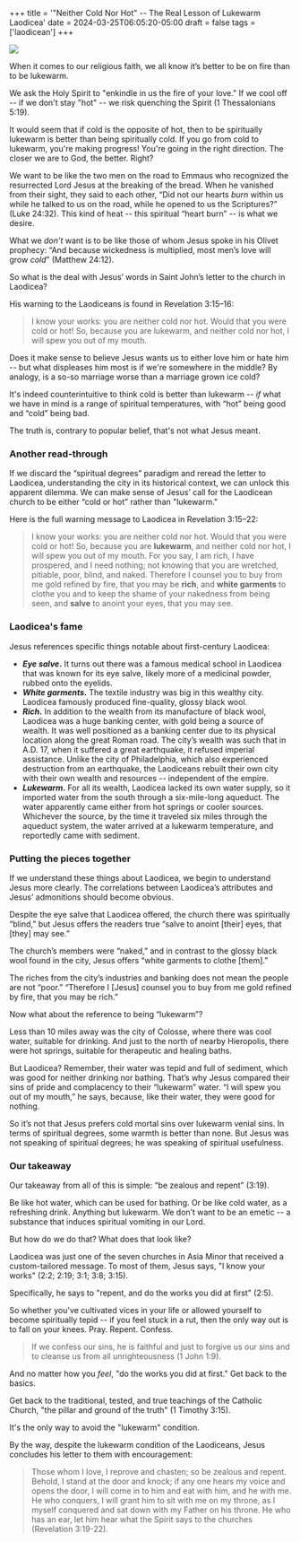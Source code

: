 +++
title = '"Neither Cold Nor Hot" -- The Real Lesson of Lukewarm Laodicea'
date = 2024-03-25T06:05:20-05:00
draft = false
tags = ['laodicean']
+++

![](https://images2.imgbox.com/d3/e8/cQqwzu9l_o.png)

When it comes to our religious faith, we all know it’s better to be on fire than to be lukewarm.

We ask the Holy Spirit to "enkindle in us the fire of your love." If we cool off -- if we don't stay "hot" -- we risk quenching the Spirit (1 Thessalonians 5:19).

It would seem that if cold is the opposite of hot, then to be spiritually lukewarm is better than being spiritually cold. If you go from cold to lukewarm, you're making progress! You're going in the right direction. The closer we are to God, the better. Right?

We want to be like the two men on the road to Emmaus who recognized the resurrected Lord Jesus at the breaking of the bread. When he vanished from their sight, they said to each other, “Did not our hearts *burn* within us while he talked to us on the road, while he opened to us the Scriptures?” (Luke 24:32). This kind of heat -- this spiritual “heart burn” -- is what we desire.

What we *don’t* want is to be like those of whom Jesus spoke in his Olivet prophecy: “And because wickedness is multiplied, most men’s love will grow *cold*” (Matthew 24:12).

So what is the deal with Jesus’ words in Saint John’s letter to the church in Laodicea?

His warning to the Laodiceans is found in Revelation 3:15–16:

> I know your works: you are neither cold nor hot. Would that you were cold or hot! So, because you are lukewarm, and neither cold nor hot, I will spew you out of my mouth.

Does it make sense to believe Jesus wants us to either love him or hate him -- but what displeases him most is if we're somewhere in the middle? By analogy, is a so-so marriage worse than a marriage grown ice cold?

It's indeed counterintuitive to think cold is better than lukewarm -- *if* what we have in mind is a range of spiritual temperatures, with “hot” being good and “cold” being bad.

The truth is, contrary to popular belief, that's not what Jesus meant.

### Another read-through
If we discard the “spiritual degrees” paradigm and reread the letter to Laodicea, understanding the city in its historical context, we can unlock this apparent dilemma. We can make sense of Jesus’ call for the Laodicean church to be either “cold or hot” rather than "lukewarm."

Here is the full warning message to Laodicea in Revelation 3:15–22:

> I know your works: you are neither cold nor hot. Would that you were cold or hot! So, because you are **lukewarm**, and neither cold nor hot, I will spew you out of my mouth. For you say, I am rich, I have prospered, and I need nothing; not knowing that you are wretched, pitiable, poor, blind, and naked. Therefore I counsel you to buy from me gold refined by fire, that you may be **rich**, and **white garments** to clothe you and to keep the shame of your nakedness from being seen, and **salve** to anoint your eyes, that you may see.

### Laodicea's fame
Jesus references specific things notable about first-century Laodicea:

* _**Eye salve**_**.** It turns out there was a famous medical school in Laodicea that was known for its eye salve, likely more of a medicinal powder, rubbed onto the eyelids.
* _**White garments**_**.** The textile industry was big in this wealthy city. Laodicea famously produced fine-quality, glossy black wool.
* _**Rich**_**.** In addition to the wealth from its manufacture of black wool, Laodicea was a huge banking center, with gold being a source of wealth. It was well positioned as a banking center due to its physical location along the great Roman road. The city’s wealth was such that in A.D. 17, when it suffered a great earthquake, it refused imperial assistance. Unlike the city of Philadelphia, which also experienced destruction from an earthquake, the Laodiceans rebuilt their own city with their own wealth and resources --
independent of the empire.
* _**Lukewarm**_**.** For all its wealth, Laodicea lacked its own water supply, so it imported water from the south through a six-mile-long aqueduct. The water apparently came either from hot springs or cooler sources. Whichever the source, by the time it traveled six miles through the aqueduct system, the water arrived at a lukewarm temperature, and reportedly came with sediment.

### Putting the pieces together
If we understand these things about Laodicea, we begin to understand Jesus more clearly. The correlations between Laodicea’s attributes and Jesus’ admonitions should become obvious.

Despite the eye salve that Laodicea offered, the church there was spiritually “blind,” but Jesus offers the readers true “salve to anoint [their] eyes, that [they] may see.”

The church’s members were “naked,” and in contrast to the glossy black wool found in the city, Jesus offers “white garments to clothe [them].”

The riches from the city’s industries and banking does not mean the people are not “poor.” “Therefore I [Jesus] counsel you to buy from me gold refined by fire, that you may be rich.”

Now what about the reference to being “lukewarm”?

Less than 10 miles away was the city of Colosse, where there was cool water, suitable for drinking. And just to the north of nearby Hieropolis, there were hot springs, suitable for therapeutic and healing baths.

But Laodicea? Remember, their water was tepid and full of sediment, which was good for neither drinking nor bathing. That’s why Jesus compared their sins of pride and complacency to their “lukewarm” water. “I will spew you out of my mouth,” he says, because, like their water, they were good for nothing.

So it’s not that Jesus prefers cold mortal sins over lukewarm venial sins. In terms of spiritual degrees, some warmth is better than none. But Jesus was not speaking of spiritual degrees; he was speaking of spiritual usefulness.

### Our takeaway
Our takeaway from all of this is simple: “be zealous and repent” (3:19).

Be like hot water, which can be used for bathing. Or be like cold water, as a refreshing drink. Anything but lukewarm. We don’t want to be an emetic -- a substance that induces spiritual vomiting in our Lord.

But how do we do that? What does that look like?

Laodicea was just one of the seven churches in Asia Minor that received a custom-tailored message. To most of them, Jesus says, "I know your works" (2:2; 2:19; 3:1; 3:8; 3:15).

Specifically, he says to "repent, and do the works you did at first" (2:5).

So whether you've cultivated vices in your life or allowed yourself to become spiritually tepid -- if you feel stuck in a rut, then the only way out is to fall on your knees. Pray. Repent. Confess.

> If we confess our sins, he is faithful and just to forgive us our sins and to cleanse us from all unrighteousness (1 John 1:9).

And no matter how you *feel*, "do the works you did at first." Get back to the basics.

Get back to the traditional, tested, and true teachings of the Catholic Church, "the pillar and ground of the truth" (1 Timothy 3:15).

It's the only way to avoid the "lukewarm" condition.

By the way, despite the lukewarm condition of the Laodiceans, Jesus concludes his letter to them with encouragement:

> Those whom I love, I reprove and chasten; so be zealous and repent. Behold, I stand at the door and knock; if any one hears my voice and opens the door, I will come in to him and eat with him, and he with me. He who conquers, I will grant him to sit with me on my throne, as I myself conquered and sat down with my Father on his throne. He who has an ear, let him hear what the Spirit says to the churches (Revelation 3:19-22).


